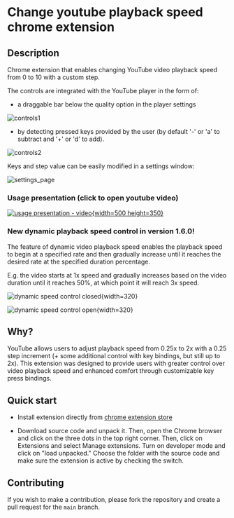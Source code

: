 #  Change youtube playback speed chrome extension

## Description

Chrome extension that enables changing YouTube video playback speed from 0 to 10 with a custom step.

The controls are integrated with the YouTube player in the form of: 
- a draggable bar below the quality option in the player settings

![controls1](https://lh3.googleusercontent.com/aDtsVrwoZ-cDivKET8u9Iw-_FJBoayM03zj0OlNlTcxhEkirRzvmbTqegxr6b1vhmuNE1E6Iz747gPyl16Ow44RQPg=s800-w500-h350)

- by detecting pressed keys provided by the user (by default '-' or 'a' to subtract and '+' or 'd' to add).

![controls2](https://lh3.googleusercontent.com/WrtgqXJyNfFFdaV_J8T_qNksrVxM_ncAJpR8WNypcyNl5NMWlJVOQWeU_m_vksH53-r-vcBUCHMdKqlpvHacmTDa=s1280-w500-h350)

Keys and step value can be easily modified in a settings window:

![settings_page](https://lh3.googleusercontent.com/pUinTB9hkn2GuWLarWvKnTKtvyp2kq3qkcZghraNiZbKHTx5Lj-xC96Bm9IDkamZgJ4qP2IwacerVhGRBANvD_3P=s1280-w500-h350)

### Usage presentation (click to open youtube video)
[![usage presentation - video](https://github.com/MarekNowak250/Change-youtube-playback-speed-chrome-extension/assets/99994906/57796353-a8bc-4a5e-99fb-804684911a9a){width=500 height=350}](https://www.youtube.com/watch?v=CWnXMyYBkUA "Usage presentation")

### New dynamic playback speed control in version 1.6.0!

The feature of dynamic video playback speed enables the playback speed to begin at a specified rate and then gradually increase until it reaches the desired rate at the specified duration percentage.

E.g. the video starts at 1x speed and gradually increases based on the video duration until it reaches 50%, at which point it will reach 3x speed.

![dynamic speed control closed](https://gitlab.com/Phoenix510/change-youtube-playback-speed-chrome-extension/-/wikis/uploads/c14a333e77832869c0975ddef98b278f/1.png){width=320}

![dynamic speed control open](https://gitlab.com/Phoenix510/change-youtube-playback-speed-chrome-extension/-/wikis/uploads/58a2dddf436f5e5cf3058bfd922cd45b/image.png){width=320}
## Why?

YouTube allows users to adjust playback speed from 0.25x to 2x with a 0.25 step increment (+ some additional control with key bindings, but still up to 2x).
This extension was designed to provide users with greater control over video playback speed and enhanced comfort through customizable key press bindings.

## Quick start

- Install extension directly from [chrome extension store](https://chromewebstore.google.com/detail/custom-youtube-playback-s/mlnghacnjjppjfbbjbpkgcemiaglbpii)

- Download source code and unpack it. Then, open the Chrome browser and click on the three dots in the top right corner. Then, click on Extensions and select Manage extensions. Turn on developer mode and click on "load unpacked." Choose the folder with the source code and make sure the extension is active by checking the switch.

## Contributing

If you wish to make a contribution, please fork the repository and create a pull request for the `main` branch.
